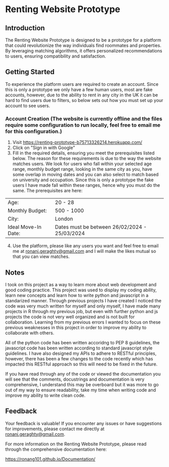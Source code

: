 # Renting Website Prototype

## Introduction
The Renting Website Prototype is designed to be a prototype for a platform that could revolutionize the way individuals find roommates and properties. By leveraging matching algorithms, it offers personalized recommendations to users, ensuring compatibility and satisfaction.

## Getting Started
To experience the platform users are required to create an account. Since this is only a prototype we only have a few human users, most are fake accounts, however, due to the ability to rent in any city in the UK it can be hard to find users due to filters, so below sets out how you must set up your account to see users.

### Account Creation (The website is currently offline and the files require some configuration to run locally, feel free to email me for this configuration.)
1. Visit https://renting-prototype-b75713326214.herokuapp.com/
2. Click on "Sign in with Google"
3. Fill in the required details, ensuring you meet the prerequisites listed below. The reason for these requirements is due to the way the website matches users. We look for users who fall within your selected age range, monthly budget range, looking in the same city as you, have some overlap in moving dates and you can also select to match based on university and occupation. Since this is only a prototype the fake users I have made fall within these ranges, hence why you must do the same. The prerequisites are here:

  
<table>
   <tr><td>Age:</td><td>20 - 28</td></tr>
   <tr><td>Monthly Budget:</td><td>500 - 1000</td></tr>
   <tr><td>City:</td><td>London</td></tr>
   <tr><td>Ideal Move-In Date:</td><td>Dates must be between 26/02/2024 - 25/03/2024</td></tr>
   </table>
  

4. Use the platform, please like any users you want and feel free to email me at ronanj.geraghty@gmail.com and I will make the likes mutual so that you can view matches.

## Notes
I took on this project as a way to learn more about web development and good coding practice. This project was used to display my coding ability, learn new concepts and learn how to write python and javascript in a standarized manner. Through previous projects I have created I noticed the code was very much written for myself and only myself, I have made many projects in R through my previous job, but even with further python and js projects the code is not very well organized and is not built for collaboration. Learning from my previous errors I wanted to focus on these previous weaknesses in this project in order to improve my ability to collaborate with others. 

All of the python code has been written accoridng to PEP 8 guidelines, the javascript code has been written according to standard javascript style guidelines. I have also designed my APIs to adhere to RESTful principles, however, there has been a few changes to the code recently which has impacted this RESTful approach so this will need to be fixed in the future. 

If you have read through any of the code or viewed the documentation you will see that the comments, docustrings and documentation is very comprehensive, I understand this may be overboard but it was more to go out of my way to ensure readability, take my time when writing code and improve my ability to write clean code.

## Feedback
Your feedback is valuable! If you encounter any issues or have suggestions for improvements, please contact me directly at ronanj.geraghty@gmail.com.

For more information on the Renting Website Prototype, please read through the comprehensive documentation here:

https://ronang101.github.io/Documentation/
